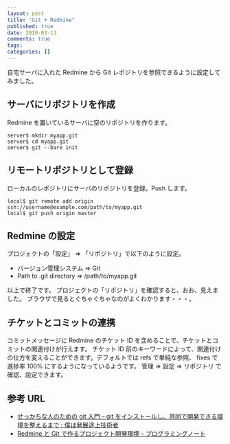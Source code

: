 ```yaml
---
layout: post
title: "Git + Redmine"
published: true
date: 2010-03-13
comments: true
tags:
categories: []
---
```


自宅サーバに入れた Redmine から Git レポジトリを参照できるように設定してみました。

## サーバにリポジトリを作成

Redmine を置いているサーバに空のリポジトリを作ります。

```
server$ mkdir myapp.git
server$ cd myapp.git
server$ git --bare init
```

## リモートリポジトリとして登録

ローカルのレポジトリにサーバのリポジトリを登録。Push します。

```
local$ git remote add origin ssh://username@example.com/path/to/myapp.git
local$ git push origin master
```

## Redmine の設定

プロジェクトの「設定」 => 「リポジトリ」で以下のように設定。

- バージョン管理システム => Git
- Path to .git directory => /path/to/myapp.git

以上で終了です。
プロジェクトの「リポジトリ」を確認すると、おお、見えました。
ブラウザで見るとぐちゃぐちゃなのがよくわかります・・・。

## チケットとコミットの連携

コミットメッセージに Redmine のチケット ID を含めることで、チケットとコミットの関連付けが行えます。
チケット ID 前のキーワードによって、関連付けの仕方を変えることができます。デフォルトでは refs で単純な参照、 fixes で進捗率 100% にするようになっているようです。
管理 => 設定 => リポジトリ で確認、設定できます。

## 参考 URL

- [せっかちな人のための git 入門 &#8211; git をインストールし、共同で開発できる環境を整えるまで : 僕は発展途上技術者](http://blog.champierre.com/archives/670)
- [Redmine と Git で作るプロジェクト開発環境 &#8211; プログラミングノート](http://d.hatena.ne.jp/ntaku/20090526/1243327903)
